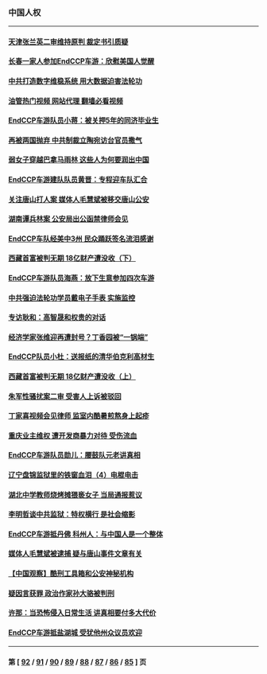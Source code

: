 ### 中国人权
---
#### [天津张兰英二审维持原判 裁定书引质疑](../../pages/ncid278/n13802123.md?08141245) 
#### [长春一家人参加EndCCP车游：欣慰美国人觉醒](../../pages/ncid278/n13801543.md?08141245) 
#### [中共打造数字维稳系统 用大数据迫害法轮功](../../pages/ncid278/n13799087.md?08141245) 
#### [油管热门视频 网站代理 翻墙必看视频](http://209.222.30.114:81/youtube.html?08141245)
#### [EndCCP车游队员小蒋：被关押5年的同济毕业生](../../pages/ncid278/n13801538.md?08141245) 
#### [再被两国抛弃 中共制裁立陶宛访台官员撒气](../../pages/ncid278/n13801476.md?08141245) 
#### [弱女子穿越巴拿马雨林 这些人为何要润出中国](../../pages/ncid278/n13801261.md?08141245) 
#### [EndCCP车游建队队员黄晋：专程迎车队汇合](../../pages/ncid278/n13800298.md?08141245) 
#### [关注唐山打人案 媒体人毛慧斌被移交唐山公安](../../pages/ncid278/n13801163.md?08141245) 
#### [湖南谭兵林案 公安局出公函禁律师会见](../../pages/ncid278/n13801154.md?08141245) 
#### [EndCCP车队经美中3州 民众踊跃签名流泪感谢](../../pages/ncid278/n13800967.md?08141245) 
#### [西藏首富被判无期 18亿财产遭没收（下）](../../pages/ncid278/n13800872.md?08141245) 
#### [EndCCP车游队员海燕：放下生意参加四次车游](../../pages/ncid278/n13800772.md?08141245) 
#### [中共强迫法轮功学员戴电子手表 实施监控](../../pages/ncid278/n13800403.md?08141245) 
#### [专访耿和：高智晟和权贵的对话](../../pages/ncid278/n13800480.md?08141245) 
#### [经济学家张维迎再遭封号？丁香园被“一锅端”](../../pages/ncid278/n13800289.md?08141245) 
#### [EndCCP队员小杜：送报纸的清华伯克利高材生](../../pages/ncid278/n13800311.md?08141245) 
#### [西藏首富被判无期 18亿财产遭没收（上）](../../pages/ncid278/n13800374.md?08141245) 
#### [朱军性骚扰案二审 受害人上诉被驳回](../../pages/ncid278/n13800163.md?08141245) 
#### [丁家喜视频会见律师 监室内酷暑煎熬身上起疹](../../pages/ncid278/n13800157.md?08141245) 
#### [重庆业主维权 遭开发商暴力对待 受伤流血](../../pages/ncid278/n13800230.md?08141245) 
#### [EndCCP车游队员勋儿：腰鼓队元老讲真相](../../pages/ncid278/n13799669.md?08141245) 
#### [辽宁盘锦监狱里的铁窗血泪（4）电棍电击](../../pages/ncid278/n13798789.md?08141245) 
#### [湖北中学教师烧烤摊猥亵女子 当局通报惹议](../../pages/ncid278/n13799580.md?08141245) 
#### [李明哲谈中共监狱：特权横行 是社会缩影](../../pages/ncid278/n13799212.md?08141245) 
#### [EndCCP车游抵丹佛 科州人：与中国人是一个整体](../../pages/ncid278/n13798911.md?08141245) 
#### [媒体人毛慧斌被逮捕 疑与唐山事件文章有关](../../pages/ncid278/n13799002.md?08141245) 
#### [【中国观察】酷刑工具箱和公安神秘机构](../../pages/ncid278/n13798499.md?08141245) 
#### [疑因言获罪 政治作家孙大骆被判刑](../../pages/ncid278/n13798464.md?08141245) 
#### [许那：当恐怖侵入日常生活 讲真相要付多大代价](../../pages/ncid278/n13798299.md?08141245) 
#### [EndCCP车游抵盐湖城 受犹他州众议员欢迎](../../pages/ncid278/n13797993.md?08141245) 

---
#### 第 [ [92](./92.md?08141245) / [91](./91.md?08141245) / [90](./90.md?08141245) / [89](./89.md?08141245) / [88](./88.md?08141245) / [87](./87.md?08141245) / [86](./86.md?08141245) / [85](./85.md?08141245) ] 页

